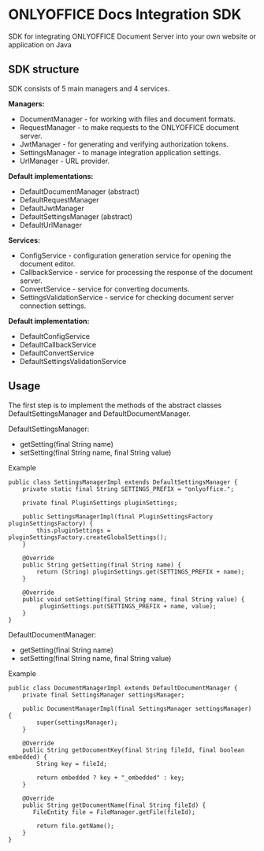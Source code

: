 # ONLYOFFICE Docs Integration SDK

SDK for integrating ONLYOFFICE Document Server into your own website or application on Java


## SDK structure 
SDK consists of 5 main managers and 4 services.

**Managers:**
* DocumentManager - for working with files and document formats.
* RequestManager - to make requests to the ONLYOFFICE document server.
* JwtManager - for generating and verifying authorization tokens.
* SettingsManager - to manage integration application settings.
* UrlManager - URL provider.

**Default implementations:**
* DefaultDocumentManager (abstract)
* DefaultRequestManager
* DefaultJwtManager
* DefaultSettingsManager (abstract)
* DefaultUrlManager


**Services:**
* ConfigService - configuration generation service for opening the document editor.
* CallbackService - service for processing the response of the document server.
* ConvertService - service for converting documents.
* SettingsValidationService - service for checking document server connection settings.
  
**Default implementation:**
* DefaultConfigService
* DefaultCallbackService
* DefaultConvertService
* DefaultSettingsValidationService

## Usage

The first step is to implement the methods of the abstract classes DefaultSettingsManager and DefaultDocumentManager.

DefaultSettingsManager:

* getSetting(final String name)
* setSetting(final String name, final String value)

Example
```
public class SettingsManagerImpl extends DefaultSettingsManager {
    private static final String SETTINGS_PREFIX = "onlyoffice.";

    private final PluginSettings pluginSettings;

    public SettingsManagerImpl(final PluginSettingsFactory pluginSettingsFactory) {
        this.pluginSettings = pluginSettingsFactory.createGlobalSettings();
    }

    @Override
    public String getSetting(final String name) {
        return (String) pluginSettings.get(SETTINGS_PREFIX + name);
    }

    @Override
    public void setSetting(final String name, final String value) {
         pluginSettings.put(SETTINGS_PREFIX + name, value);
    }
}
```

DefaultDocumentManager:

* getSetting(final String name)
* setSetting(final String name, final String value)

Example
```
public class DocumentManagerImpl extends DefaultDocumentManager {
    private final SettingsManager settingsManager;

    public DocumentManagerImpl(final SettingsManager settingsManager) {
        super(settingsManager);
    }

    @Override
    public String getDocumentKey(final String fileId, final boolean embedded) {
        String key = fileId;

        return embedded ? key + "_embedded" : key;
    }

    @Override
    public String getDocumentName(final String fileId) {
       FileEntity file = FileManager.getFile(fileId);
    
        return file.getName();
    }
}
```